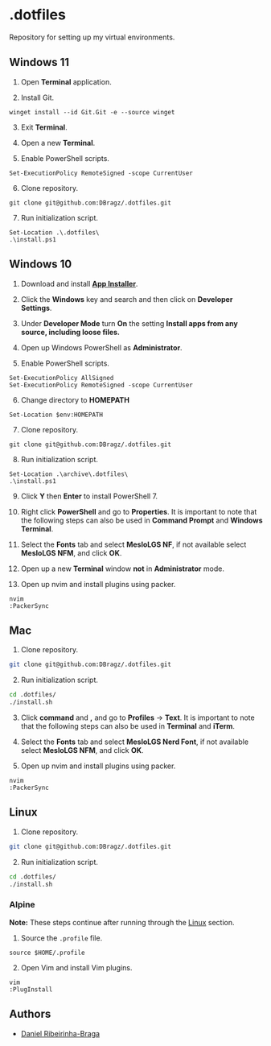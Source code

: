 # .dotfiles

Repository for setting up my virtual environments.

## Windows 11

1. Open **Terminal** application.

2. Install Git.

```pwsh
winget install --id Git.Git -e --source winget
```

3. Exit **Terminal**.

4. Open a new **Terminal**.

5. Enable PowerShell scripts.

```pwsh
Set-ExecutionPolicy RemoteSigned -scope CurrentUser
```

6. Clone repository.

```pwsh
git clone git@github.com:DBragz/.dotfiles.git
```

7. Run initialization script.

```pwsh
Set-Location .\.dotfiles\
.\install.ps1
```

## Windows 10

1. Download and install [**App Installer**](https://apps.microsoft.com/store/detail/app-installer/9NBLGGH4NNS1?hl=en-us&gl=us).

2. Click the **Windows** key and search and then click on **Developer Settings**.

3. Under **Developer Mode** turn **On** the setting **Install apps from any source, including loose files.**

4. Open up Windows PowerShell as **Administrator**.

5. Enable PowerShell scripts.

```pwsh
Set-ExecutionPolicy AllSigned
Set-ExecutionPolicy RemoteSigned -scope CurrentUser
```

6. Change directory to **HOMEPATH**

```pwsh
Set-Location $env:HOMEPATH
```

7. Clone repository.

```pwsh
git clone git@github.com:DBragz/.dotfiles.git
```

8. Run initialization script.

```pwsh
Set-Location .\archive\.dotfiles\
.\install.ps1
```

9. Click **Y** then **Enter** to install PowerShell 7.

10. Right click **PowerShell** and go to **Properties**. It is important to note that the following steps can also be used in **Command Prompt** and **Windows Terminal**.

11. Select the **Fonts** tab and select **MesloLGS NF**, if not available select **MesloLGS NFM**, and click **OK**.

12. Open up a new **Terminal** window **not** in **Administrator** mode.

13. Open up nvim and install plugins using packer.

```pwsh
nvim
:PackerSync
```

## Mac

1. Clone repository.

```zsh
git clone git@github.com:DBragz/.dotfiles.git
```

2. Run initialization script.

```zsh
cd .dotfiles/
./install.sh
```

3. Click **command** and **,** and go to **Profiles** -> **Text**. It is important to note that the following steps can also be used in **Terminal** and **iTerm**.

4. Select the **Fonts** tab and select **MesloLGS Nerd Font**, if not available select **MesloLGS NFM**, and click **OK**.

5. Open up nvim and install plugins using packer.

```pwsh
nvim
:PackerSync
```

## Linux

1. Clone repository.

```sh
git clone git@github.com:DBragz/.dotfiles.git
```

2. Run initialization script.

```sh
cd .dotfiles/
./install.sh
```

### Alpine

**Note:** These steps continue after running through the [Linux](https://github.com/DBragz/.dotfiles#linux) section.

1. Source the `.profile` file.  

```ash
source $HOME/.profile
```

2. Open Vim and install Vim plugins.


```ash
vim
:PlugInstall
```

## Authors

- [Daniel Ribeirinha-Braga](https://github.com/DBragz)


